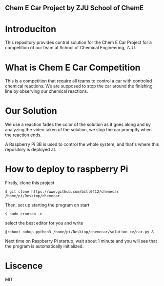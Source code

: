 ## Chem E Car Project by ZJU School of ChemE

# Introduciton
This repository provides control solution for the Chem E Car 
Project for a competition of our team at School of Chemical 
Engineering, ZJU.

# What is Chem E Car Competition
This is a competition that require all teams to control
a car with controled chemical reactions. We are supposed
to stop the car around the finishing line by observing
our chemical reactions.

# Our Solution
We use a reaction fades the color of the solution as it
goes along and by analyzing the video taken of the 
solution, we stop the car promptly when the reaction ends.

A Raspberry Pi 3B is used to control the whole system, and 
that's where this repository is deployed at.

# How to deploy to raspberry Pi
Firstly, clone this project
```
$ git clone https://www.github.com/bill0412/chemecar /home/pi/Desktop/chemecar
```

Then, set up starting the program on start
```
$ sudo crontab -e
```

select the best editor for you and write
```
@reboot nohup python3 /home/pi/Desktop/chemecar/solution-cv/car.py &
```

Next time on Raspberry Pi startup, wait about 1 minute and you will see that the program is automatically initialized.


# Liscence
MIT
